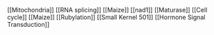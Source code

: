 [[Mitochondria]]
[[RNA splicing]]
[[Maize]]
[[nad1]]
[[Maturase]]
[[Cell cycle]]
[[Maize]]
[[Rubylation]]
[[Small Kernel 501]]
[[Hormone Signal Transduction]]
